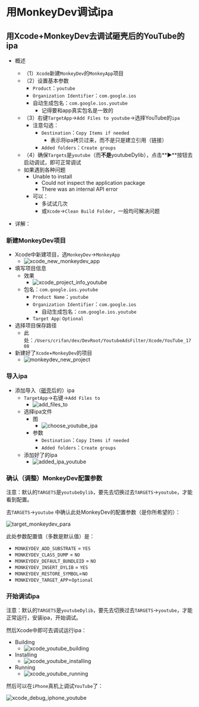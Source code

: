 # 用MonkeyDev调试ipa

## 用Xcode+MonkeyDev去调试砸壳后的YouTube的ipa

* 概述
  * （1）`Xcode`新建`MonkeyDev`的`MonkeyApp`项目
  * （2）设置基本参数
    * `Product`：`youtube`
    * `Organization Identifier`：`com.google.ios`
    * 自动生成包名：`com.google.ios.youtube`
      * 记得要和app真实包名是一致的
  * （3）右键`TargetApp`->`Add Files to youtube`->选择YouTube的`ipa`
    * 注意勾选：
      * `Destination`：`Copy Items if needed`
        * 表示将ipa拷贝过来，而不是只是建立引用（链接）
      * `Added folders`：`Create groups`
  * （4）确保`Targets`是`youtube`（而**不是**youtubeDylib），点击**▶️**按钮去启动调试，即可正常调试
  * 如果遇到各种问题
    * Unable to install
      * Could not inspect the application package
      * There was an internal API error
    * 可以：
      * 多试试几次
      * 或`Xcode`->`Clean Build Folder`，一般均可解决问题

* 详解：

### 新建MonkeyDev项目

* Xcode中新建项目，选`MonkeyDev`->`MonkeyApp`
  * ![xcode_new_monkeydev_app](../assets/img/xcode_new_monkeydev_app.jpg)
* 填写项目信息
  * 效果
    * ![xcode_project_info_youtube](../assets/img/xcode_project_info_youtube.jpg)
  * 包名：`com.google.ios.youtube`
    * `Product Name`：`youtube`
    * `Organization Identifier`：`com.google.ios`
      * 自动生成包名：`com.google.ios.youtube`
    * `Target App`: `Optional`
* 选择项目保存路径
  * 此处：`/Users/crifan/dev/DevRoot/YoutubeAdsFilter/Xcode/YouTube_1708`
* 新建好了`Xcode`+`MonkeyDev`的项目
  * ![monkeydev_new_project](../assets/img/monkeydev_new_project.jpg)

### 导入ipa

* 添加导入（[砸壳](https://book.crifan.org/books/ios_re_crack_shell_ipa/website/)后的）ipa
  * `TargetApp`->右键->`Add Files to`
    * ![add_files_to](../assets/img/add_files_to.jpg)
  * 选择ipa文件
    * 图
      * ![choose_youtube_ipa](../assets/img/choose_youtube_ipa.jpg)
    * 参数
      * `Destination`：`Copy Items if needed`
      * `Added folders`：`Create groups`
  * 添加好了的ipa
    * ![added_ipa_youtube](../assets/img/added_ipa_youtube.jpg)

### 确认（调整）MonkeyDev配置参数

注意：默认的`TARGETS`是`youtubeDylib`，要先去切换过去`TARGETS`->`youtube`，才能看到配置。

去`TARGETS`->`youtube` 中确认此处MonkeyDev的配置参数（是你所希望的）：

![target_monkeydev_para](../assets/img/target_monkeydev_para.jpg)

此处参数配置值（多数是默认值）是：

* `MONKEYDEV_ADD_SUBSTRATE` = `YES`
* `MONKEYDEV_CLASS_DUMP` = `NO`
* `MONKEYDEV_DEFAULT_BUNDLEID` = `NO`
* `MONKEYDEV_INSERT_DYLIB` = `YES`
* `MONKEYDEV_RESTORE_SYMBOL`=`NO`
* `MONKEYDEV_TARGET_APP`=`Optional`

### 开始调试ipa

注意：默认的`TARGETS`是`youtubeDylib`，要先去切换过去`TARGETS`->`youtube`，才能正常运行，安装ipa，开始调试。

然后Xcode中即可去调试运行ipa：

* Building
  * ![xcode_youtube_building](../assets/img/xcode_youtube_building.jpg)
* Installing
  * ![xcode_youtube_installing](../assets/img/xcode_youtube_installing.jpg)
* Running
  * ![xcode_youtube_running](../assets/img/xcode_youtube_running.jpg)

然后可以在`iPhone`真机上调试`YouTube`了：

![xcode_debug_iphone_youtube](../assets/img/xcode_debug_iphone_youtube.jpg)
